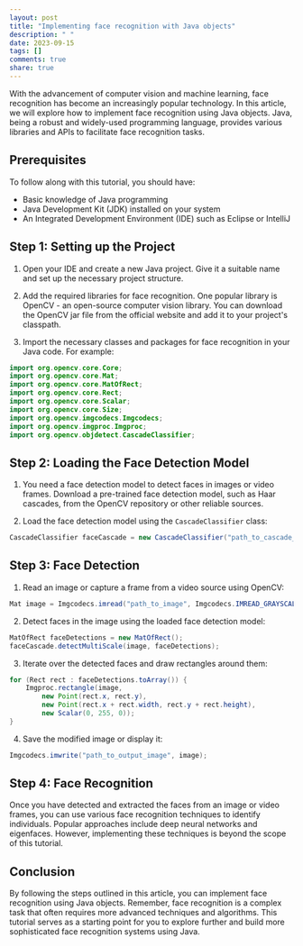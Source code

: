 ```yaml
---
layout: post
title: "Implementing face recognition with Java objects"
description: " "
date: 2023-09-15
tags: []
comments: true
share: true
---
```


With the advancement of computer vision and machine learning, face recognition has become an increasingly popular technology. In this article, we will explore how to implement face recognition using Java objects. Java, being a robust and widely-used programming language, provides various libraries and APIs to facilitate face recognition tasks.

## Prerequisites

To follow along with this tutorial, you should have:

- Basic knowledge of Java programming
- Java Development Kit (JDK) installed on your system
- An Integrated Development Environment (IDE) such as Eclipse or IntelliJ

## Step 1: Setting up the Project

1. Open your IDE and create a new Java project. Give it a suitable name and set up the necessary project structure.

2. Add the required libraries for face recognition. One popular library is OpenCV - an open-source computer vision library. You can download the OpenCV jar file from the official website and add it to your project's classpath.

3. Import the necessary classes and packages for face recognition in your Java code. For example:

```java
import org.opencv.core.Core;
import org.opencv.core.Mat;
import org.opencv.core.MatOfRect;
import org.opencv.core.Rect;
import org.opencv.core.Scalar;
import org.opencv.core.Size;
import org.opencv.imgcodecs.Imgcodecs;
import org.opencv.imgproc.Imgproc;
import org.opencv.objdetect.CascadeClassifier;
```

## Step 2: Loading the Face Detection Model

1. You need a face detection model to detect faces in images or video frames. Download a pre-trained face detection model, such as Haar cascades, from the OpenCV repository or other reliable sources.

2. Load the face detection model using the `CascadeClassifier` class:

```java
CascadeClassifier faceCascade = new CascadeClassifier("path_to_cascade_xml");
```

## Step 3: Face Detection

1. Read an image or capture a frame from a video source using OpenCV:

```java
Mat image = Imgcodecs.imread("path_to_image", Imgcodecs.IMREAD_GRAYSCALE);
```

2. Detect faces in the image using the loaded face detection model:

```java
MatOfRect faceDetections = new MatOfRect();
faceCascade.detectMultiScale(image, faceDetections);
```

3. Iterate over the detected faces and draw rectangles around them:

```java
for (Rect rect : faceDetections.toArray()) {
    Imgproc.rectangle(image, 
        new Point(rect.x, rect.y), 
        new Point(rect.x + rect.width, rect.y + rect.height),
        new Scalar(0, 255, 0));
}
```

4. Save the modified image or display it:

```java
Imgcodecs.imwrite("path_to_output_image", image);
```

## Step 4: Face Recognition

Once you have detected and extracted the faces from an image or video frames, you can use various face recognition techniques to identify individuals. Popular approaches include deep neural networks and eigenfaces. However, implementing these techniques is beyond the scope of this tutorial.

## Conclusion

By following the steps outlined in this article, you can implement face recognition using Java objects. Remember, face recognition is a complex task that often requires more advanced techniques and algorithms. This tutorial serves as a starting point for you to explore further and build more sophisticated face recognition systems using Java.